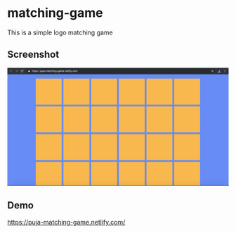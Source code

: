 # matching-game

This is a simple logo matching game

## Screenshot

![Alt text](screen.png "Title")

## Demo

https://puja-matching-game.netlify.com/